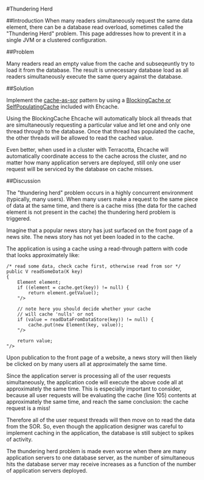 ---
---
#Thundering Herd

 

##Introduction
When many readers simultaneously request the same data element, there can be a database read overload, sometimes called the "Thundering Herd" problem. This page addresses how to prevent it in a single JVM or a clustered configuration.

##Problem

Many readers read an empty value from the cache and subseqeuntly try to load it from the database. The result is unnecessary database load as all readers simultaneously execute the same query against the database.

##Solution

Implement the [cache-as-sor](/documentation/2.6/get-started/concepts#cache-as-sor) pattern by using a [BlockingCache or SelfPopulatingCache](/documentation/2.6/apis/constructs) included with Ehcache.

Using the BlockingCache Ehcache will automatically block all threads that are simultaneously requesting a particular value and let one and only one thread through to the database. Once that thread has populated the cache, the other threads will be allowed to read the cached value.

Even better, when used in a cluster with Terracotta, Ehcache will automatically coordinate access to the cache across the cluster, and no matter how many application servers are deployed, still only one user request will be serviced by the database on cache misses.

##Discussion

The "thundering herd" problem occurs in a highly concurrent environment (typically, many users). When many users make a request to the same piece of data at the same time, and there is a cache miss (the data for the cached element is not present in the cache) the thundering herd problem is triggered.

Imagine that a popular news story has just surfaced on the front page of a news site. The news story has not yet been loaded in to the cache.

The application is using a cache using a read-through pattern with code that looks approximately like:

    /* read some data, check cache first, otherwise read from sor */
    public V readSomeData(K key)
    {
        Element element;
        if ((element = cache.get(key)) != null) {
            return element.getValue();
        "/>

        // note here you should decide whether your cache
        // will cache 'nulls' or not
        if (value = readDataFromDataStore(key)) != null) {
            cache.put(new Element(key, value));
        "/>

        return value;
    "/>

Upon publication to the front page of a website, a news story will then likely be clicked on by many users all at approximately the same time.

Since the application server is processing all of the user requests simultaneously, the application code will execute the above code all at approximately the same time. This is especially important to consider, because all user requests will be evaluating the cache (line 105) contents at approximately the same time, and reach the same conclusion: the cache request is a miss!

Therefore all of the user request threads will then move on to read the data from the SOR. So, even though the application designer was careful to implement caching in the application, the database is still subject to spikes of activity.

The thundering herd problem is made even worse when there are many application servers to one database server, as the number of simultaneous hits the database server may receive increases as a function of the number of application servers deployed.
